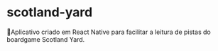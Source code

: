 # scotland-yard
🔎Aplicativo criado em React Native para facilitar a leitura de pistas do boardgame Scotland Yard.
